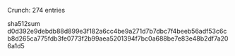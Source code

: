 Crunch: 274 entries

sha512sum d0d392e9debdb88d899e3f182a6cc4be9a271d7b7dbc7f4beeb56adf53c6cb8d265ca775fdb3fe0773f2b99aea5201394f7bc0a688be7e83e48b2df7a206a1d5